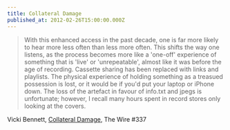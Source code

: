 ```yaml
---
title: Collateral Damage
published_at: 2012-02-26T15:00:00.000Z
---
```


> With this enhanced access in the past decade, one is far more likely to hear
> more less often than less more often. This shifts the way one listens, as the
> process becomes more like a 'one-off' experience of something that is 'live'
> or 'unrepeatable', almost like it was before the age of recording. Cassette
> sharing has been replaced with links and playlists. The physical experience of
> holding something as a treasued possession is lost, or it would be if you'd
> put your laptop or iPhone down. The loss of the artefact in favour of info.txt
> and jpegs is unfortunate; however, I recall many hours spent in record stores
> only looking at the covers.

Vicki Bennett, [Collateral Damage][0], The Wire #337

[0]: http://www.thewire.co.uk/in-writing/essays/collateral-damage_vicki-bennett
